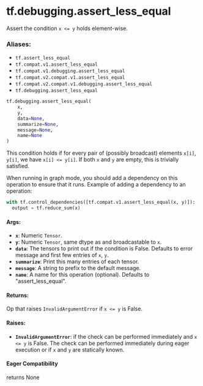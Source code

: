 <div itemscope itemtype="http://developers.google.com/ReferenceObject">
<meta itemprop="name" content="tf.debugging.assert_less_equal" />
<meta itemprop="path" content="Stable" />
</div>

# tf.debugging.assert_less_equal

Assert the condition `x <= y` holds element-wise.

### Aliases:

* `tf.assert_less_equal`
* `tf.compat.v1.assert_less_equal`
* `tf.compat.v1.debugging.assert_less_equal`
* `tf.compat.v2.compat.v1.assert_less_equal`
* `tf.compat.v2.compat.v1.debugging.assert_less_equal`
* `tf.debugging.assert_less_equal`

``` python
tf.debugging.assert_less_equal(
    x,
    y,
    data=None,
    summarize=None,
    message=None,
    name=None
)
```

<!-- Placeholder for "Used in" -->

This condition holds if for every pair of (possibly broadcast) elements
`x[i]`, `y[i]`, we have `x[i] <= y[i]`.
If both `x` and `y` are empty, this is trivially satisfied.

When running in graph mode, you should add a dependency on this operation
to ensure that it runs. Example of adding a dependency to an operation:

```python
with tf.control_dependencies([tf.compat.v1.assert_less_equal(x, y)]):
  output = tf.reduce_sum(x)
```

#### Args:


* <b>`x`</b>:  Numeric `Tensor`.
* <b>`y`</b>:  Numeric `Tensor`, same dtype as and broadcastable to `x`.
* <b>`data`</b>:  The tensors to print out if the condition is False.  Defaults to
  error message and first few entries of `x`, `y`.
* <b>`summarize`</b>: Print this many entries of each tensor.
* <b>`message`</b>: A string to prefix to the default message.
* <b>`name`</b>: A name for this operation (optional).  Defaults to "assert_less_equal".


#### Returns:

Op that raises `InvalidArgumentError` if `x <= y` is False.




#### Raises:


* <b>`InvalidArgumentError`</b>: if the check can be performed immediately and
  `x <= y` is False. The check can be performed immediately during 
  eager execution or if `x` and `y` are statically known.

#### Eager Compatibility
returns None


